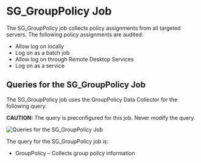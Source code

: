 # SG_GroupPolicy Job

The SG_GroupPolicy job collects policy assignments from all targeted servers. The following policy
assignments are audited:

- Allow log on locally
- Log on as a batch job
- Allow log on through Remote Desktop Services
- Log on as a service

## Queries for the SG_GroupPolicy Job

The SG_GroupPolicy job uses the GroupPolicy Data Collector for the following query:

**CAUTION:** The query is preconfigured for this job. Never modify the query.

![Queries for the SG_GroupPolicy Job](/img/product_docs/accessanalyzer/12.0/solutions/windows/privilegedaccounts/logonrights/collection/grouppolicyquery.webp)

The query for the SG_GroupPolicy job is:

- GroupPolicy – Collects group policy information
